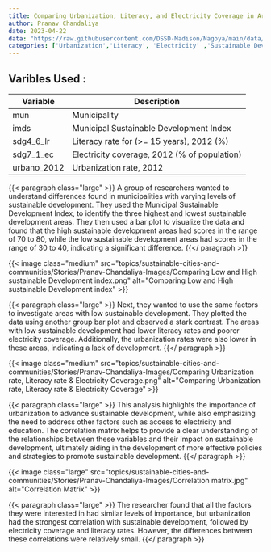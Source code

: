 ```yaml
---
title: Comparing Urbanization, Literacy, and Electricity Coverage in Areas of High and Low of Sustainable Development in Bolivia
author: Pranav Chandaliya
date: 2023-04-22
data: "https://raw.githubusercontent.com/DSSD-Madison/Nagoya/main/data/GeoDS4Bolivia.geojson"
categories: ['Urbanization','Literacy', 'Electricity' ,'Sustainable Development']
---
```


## **Varibles Used :**


| Variable | Description |
|----------|-------------|
| mun | Municipality |
| imds | Municipal Sustainable Development Index |
| sdg4_6_lr | Literacy rate for (>= 15 years), 2012 (%) |
| sdg7_1_ec | Electricity coverage, 2012 (% of population) |
| urbano_2012 | Urbanization rate, 2012 |


{{< paragraph class="large" >}}
A group of researchers wanted to understand differences found in municipalities with varying levels of sustainable development. They used the Municipal Sustainable Development Index, to identify the three highest and lowest sustainable development areas. They then used a bar plot to visualize the data and found that the high sustainable development areas had scores in the range of 70 to 80, while the low sustainable development areas had scores in the range of 30 to 40, indicating a significant difference.
{{</ paragraph >}}


{{< image class="medium" src="topics/sustainable-cities-and-communities/Stories/Pranav-Chandaliya-Images/Comparing Low and High sustainable Development index.png" alt="Comparing Low and High sustainable Development index" >}}


{{< paragraph class="large" >}}
Next, they wanted to use the same factors to investigate areas with low sustainable development. They plotted the data using another group bar plot and observed a stark contrast. The areas with low sustainable development had lower literacy rates and poorer electricity coverage. Additionally, the urbanization rates were also lower in these areas, indicating a lack of development.
{{</ paragraph >}}


{{< image class="medium" src="topics/sustainable-cities-and-communities/Stories/Pranav-Chandaliya-Images/Comparing Urbanization rate, Literacy rate & Electricity Coverage.png" alt="Comparing Urbanization rate, Literacy rate & Electricity Coverage" >}}

{{< paragraph class="large" >}}
This analysis highlights the importance of urbanization to advance sustainable development, while also emphasizing the need to address other factors such as access to electricity and education. The correlation matrix helps to provide a clear understanding of the relationships between these variables and their impact on sustainable development, ultimately aiding in the development of more effective policies and strategies to promote sustainable development.
{{</ paragraph >}}



{{< image class="large" src="topics/sustainable-cities-and-communities/Stories/Pranav-Chandaliya-Images/Correlation matrix.jpg" alt="Correlation Matrix" >}}

{{< paragraph class="large" >}}
The researcher found that all the factors they were interested in had similar levels of importance, but urbanization had the strongest correlation with sustainable development, followed by electricity coverage and literacy rates. However, the differences between these correlations were relatively small.
{{</ paragraph >}}